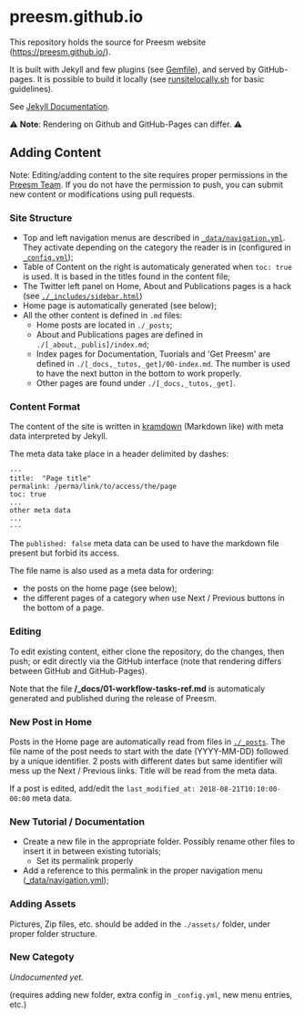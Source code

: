 # preesm.github.io

This repository holds the source for Preesm website (https://preesm.github.io/).

It is built with Jekyll and few plugins (see [Gemfile](Gemfile)), and served by GitHub-pages. 
It is possible to build it locally (see [runsitelocally.sh](runsitelocally.sh) for basic guidelines). 

See [Jekyll Documentation](https://jekyllrb.com/docs/home/).

⚠️ **Note**: Rendering on Github and GitHub-Pages can differ. ⚠️ 


## Adding Content

Note: Editing/adding content to the site requires proper permissions in the [Preesm Team](https://github.com/preesm). If you do not have the permission to push, you can submit new content or modifications using pull requests.

### Site Structure

* Top and left navigation menus are described in [`_data/navigation.yml`](_data/navigation.yml). They activate depending on the category the reader is in (configured in [`_config.yml`](_config.yml));
* Table of Content on the right is automaticaly generated when `toc: true` is used. It is based in the titles found in the content file;
* The Twitter left panel on Home, About and Publications pages is a hack (see [`./_includes/sidebar.html`](/_includes/sidebar.html))
* Home page is automatically generated (see below);
* All the other content is defined in `.md` files:
  * Home posts are located in `./_posts`;
  * About and Publications pages are defined in `./[_about,_publis]/index.md`;
  * Index pages for Documentation, Tuorials and 'Get Preesm' are defined in `./[_docs,_tutos,_get]/00-index.md`. The number is used to have the next button in the bottom to work properly.
  * Other pages are found under `./[_docs,_tutos,_get]`.

### Content Format

The content of the site is written in [kramdown](https://kramdown.gettalong.org/index.html) (Markdown like) with meta data interpreted by Jekyll.

The meta data take place in a header delimited by dashes:
```
---
title:  "Page title"
permalink: /perma/link/to/access/the/page
toc: true
...
other meta data
...
---
```

The `published: false` meta data can be used to have the markdown file present but forbid its access.

The file name is also used as a meta data for ordering:
* the posts on the home page (see below);
* the different pages of a category when use Next / Previous buttons in the bottom of a page.

### Editing

To edit existing content, either clone the repository, do the changes, then push; or edit directly via the GitHub interface (note that rendering differs between GitHub and GitHub-Pages).

Note that the file **/_docs/01-workflow-tasks-ref.md** is automaticaly generated and published during the release of Preesm.

### New Post in Home

Posts in the Home page are automatically read from files in [`./_posts`](_posts/). The file name of the post needs to start with the date (YYYY-MM-DD) followed by a unique identifier. 2 posts with different dates but same identifier will mess up the Next / Previous links. Title will be read from the meta data.

If a post is edited, add/edit the `last_modified_at: 2018-08-21T10:10:00-00:00` meta data.

### New Tutorial / Documentation

* Create a new file in the appropriate folder. Possibly rename other files to insert it in between existing tutorials;
    * Set its permalink properly
* Add a reference to this permalink in the proper navigation menu ([_data/navigation.yml](_data/navigation.yml));

### Adding Assets

Pictures, Zip files, etc. should be added in the `./assets/` folder, under proper folder structure.

### New Categoty

_Undocumented yet._

(requires adding new folder, extra config in `_config.yml`, new menu entries, etc.)
